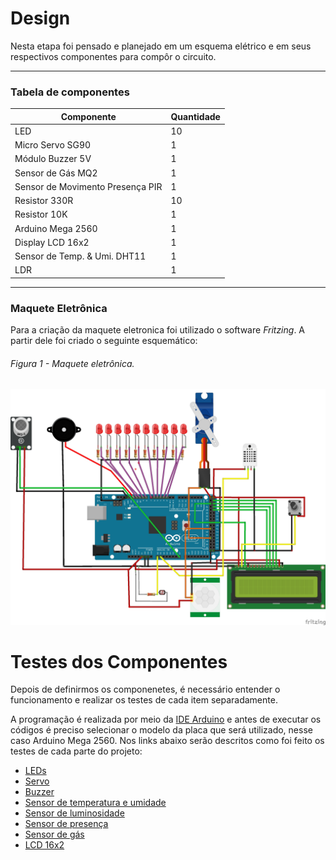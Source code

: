# Design

Nesta etapa foi pensado e planejado em um esquema elétrico e em seus respectivos componentes para compôr o circuito.

---
### Tabela de componentes 

Componente   | Quantidade
--------- | ------
LED | 10
Micro Servo SG90| 1
Módulo Buzzer 5V | 1
Sensor de Gás MQ2 | 1
Sensor de Movimento Presença PIR | 1
Resistor 330R | 10
Resistor 10K | 1
Arduino Mega 2560 | 1
Display LCD 16x2 |   1
Sensor de Temp. & Umi. DHT11 |   1
LDR | 1

---
### Maquete Eletrônica

Para a criação da maquete eletronica foi utilizado o software *Fritzing*. A partir dele foi criado o seguinte esquemático:

###### Figura 1 - Maquete eletrônica.
![Maquete Eletrônica](./Figuras/esquemacktcasa.jpg)

# Testes dos Componentes

Depois de definirmos os componenetes, é necessário entender o funcionamento e realizar os testes de cada item separadamente. 

A programação é realizada por meio da [IDE Arduino](https://www.arduino.cc/en/software) e antes de executar os códigos é preciso selecionar o modelo da placa que será utilizado, nesse caso Arduino Mega 2560. Nos links abaixo serão descritos como foi feito os testes de cada parte do projeto:

* [LEDs](./Testes/LEDs.md)
* [Servo](./Testes/Servo.md)
* [Buzzer](./Testes/Buzzer.md)
* [Sensor de temperatura e umidade](./Testes/DHT.md)
* [Sensor de luminosidade](./Testes/LDR.md)
* [Sensor de presença](./Testes/PIR.md)
* [Sensor de gás](./Testes/MQ2.md)
* [LCD 16x2](./Testes/lcd.md)
